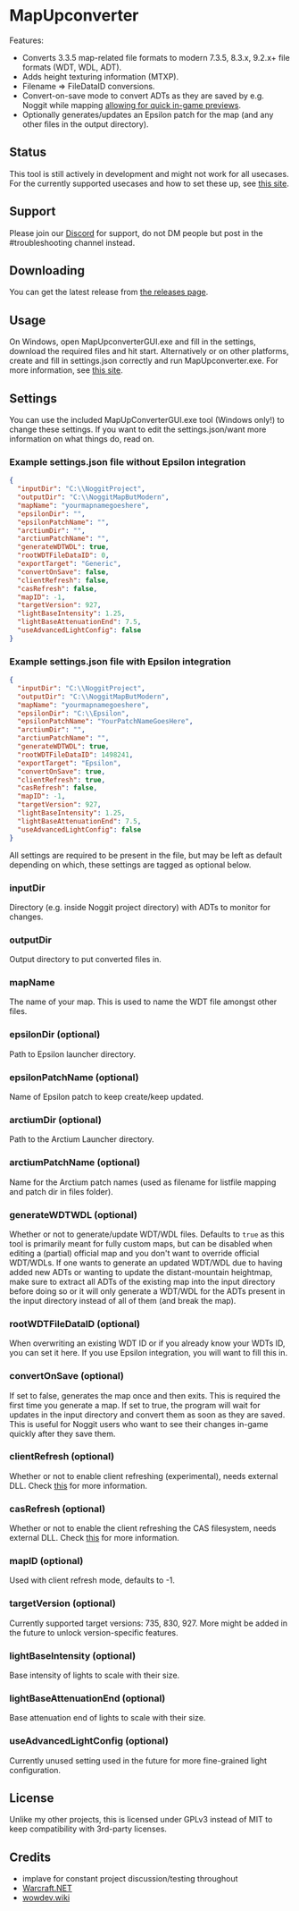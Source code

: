 # MapUpconverter
Features:
- Converts 3.3.5 map-related file formats to modern 7.3.5, 8.3.x, 9.2.x+ file formats (WDT, WDL, ADT).
- Adds height texturing information (MTXP).
- Filename => FileDataID conversions.
- Convert-on-save mode to convert ADTs as they are saved by e.g. Noggit while mapping [allowing for quick in-game previews](https://marlam.in/u/Wow_y5z4Dte6uZ.mp4).
- Optionally generates/updates an Epsilon patch for the map (and any other files in the output directory).

## Status
This tool is still actively in development and might not work for all usecases. For the currently supported usecases and how to set these up, see [this site](https://marlamin.github.io/modern-map-making/).

## Support
Please join our [Discord](https://discord.gg/q4tRTwwDEQ) for support, do not DM people but post in the #troubleshooting channel instead.

## Downloading
You can get the latest release from [the releases page](https://github.com/ModernWoWTools/MapUpconverter/releases).

## Usage
On Windows, open MapUpconverterGUI.exe and fill in the settings, download the required files and hit start.
Alternatively or on other platforms, create and fill in settings.json correctly and run MapUpconverter.exe.
For more information, see [this site](https://marlamin.github.io/modern-map-making/).

## Settings
You can use the included MapUpConverterGUI.exe tool (Windows only!) to change these settings. If you want to edit the settings.json/want more information on what things do, read on.

### Example settings.json file without Epsilon integration
```json
{
  "inputDir": "C:\\NoggitProject",
  "outputDir": "C:\\NoggitMapButModern",
  "mapName": "yourmapnamegoeshere",
  "epsilonDir": "",
  "epsilonPatchName": "",
  "arctiumDir": "",
  "arctiumPatchName": "",
  "generateWDTWDL": true,
  "rootWDTFileDataID": 0,
  "exportTarget": "Generic",
  "convertOnSave": false,
  "clientRefresh": false,
  "casRefresh": false,
  "mapID": -1,
  "targetVersion": 927,
  "lightBaseIntensity": 1.25,
  "lightBaseAttenuationEnd": 7.5,
  "useAdvancedLightConfig": false
}
```
### Example settings.json file with Epsilon integration
```json
{
  "inputDir": "C:\\NoggitProject",
  "outputDir": "C:\\NoggitMapButModern",
  "mapName": "yourmapnamegoeshere",
  "epsilonDir": "C:\\Epsilon",
  "epsilonPatchName": "YourPatchNameGoesHere",
  "arctiumDir": "",
  "arctiumPatchName": "",
  "generateWDTWDL": true,
  "rootWDTFileDataID": 1498241,
  "exportTarget": "Epsilon",
  "convertOnSave": true,
  "clientRefresh": true,
  "casRefresh": false,
  "mapID": -1,
  "targetVersion": 927,
  "lightBaseIntensity": 1.25,
  "lightBaseAttenuationEnd": 7.5,
  "useAdvancedLightConfig": false
}
```

All settings are required to be present in the file, but may be left as default depending on which, these settings are tagged as optional below.

### inputDir
Directory (e.g. inside Noggit project directory) with ADTs to monitor for changes.

### outputDir
Output directory to put converted files in.

### mapName
The name of your map. This is used to name the WDT file amongst other files.

### epsilonDir (optional)
Path to Epsilon launcher directory.

### epsilonPatchName (optional)
Name of Epsilon patch to keep create/keep updated.

### arctiumDir (optional)
Path to the Arctium Launcher directory.

### arctiumPatchName (optional)
Name for the Arctium patch names (used as filename for listfile mapping and patch dir in files folder).

### generateWDTWDL (optional)
Whether or not to generate/update WDT/WDL files. Defaults to `true` as this tool is primarily meant for fully custom maps, but can be disabled when editing a (partial) official map and you don't want to override official WDT/WDLs. If one wants to generate an updated WDT/WDL due to having added new ADTs or wanting to update the distant-mountain heightmap, make sure to extract all ADTs of the existing map into the input directory before doing so or it will only generate a WDT/WDL for the ADTs present in the input directory instead of all of them (and break the map).

### rootWDTFileDataID (optional)
When overwriting an existing WDT ID or if you already know your WDTs ID, you can set it here. If you use Epsilon integration, you will want to fill this in.

### convertOnSave (optional)
If set to false, generates the map once and then exits. This is required the first time you generate a map.
If set to true, the program will wait for updates in the input directory and convert them as soon as they are saved. This is useful for Noggit users who want to see their changes in-game quickly after they save them.

### clientRefresh (optional)
Whether or not to enable client refreshing (experimental), needs external DLL. Check [this](https://marlamin.github.io/modern-map-making/hot-reloading) for more information.

### casRefresh (optional)
Whether or not to enable the client refreshing the CAS filesystem, needs external DLL. Check [this](https://marlamin.github.io/modern-map-making/hot-reloading) for more information.

### mapID (optional)
Used with client refresh mode, defaults to -1.

### targetVersion (optional)
Currently supported target versions: 735, 830, 927. More might be added in the future to unlock version-specific features.

### lightBaseIntensity (optional)
Base intensity of lights to scale with their size.

### lightBaseAttenuationEnd (optional)
Base attenuation end of lights to scale with their size.

### useAdvancedLightConfig (optional)
Currently unused setting used in the future for more fine-grained light configuration.

## License
Unlike my other projects, this is licensed under GPLv3 instead of MIT to keep compatibility with 3rd-party licenses.

## Credits
- implave for constant project discussion/testing throughout
- [Warcraft.NET](https://github.com/ModernWoWTools/Warcraft.NET)
- [wowdev.wiki](https://wowdev.wiki/)
